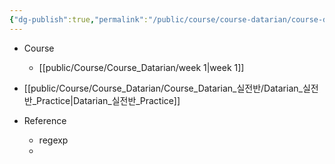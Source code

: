 ```yaml
---
{"dg-publish":true,"permalink":"/public/course/course-datarian/course-datarian/datarian/","created":"2024-12-13T13:51:16.061+09:00","updated":"2025-08-29T16:08:45.757+09:00"}
---
```


- Course
	- [[public/Course/Course_Datarian/week 1\|week 1]]

- [[public/Course/Course_Datarian/Course_Datarian_실전반/Datarian_실전반_Practice\|Datarian_실전반_Practice]]




- Reference
	- regexp
	- 
